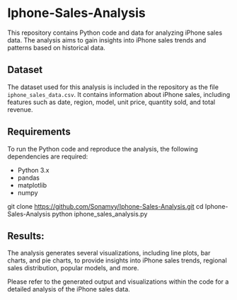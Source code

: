 # Iphone-Sales-Analysis

This repository contains Python code and data for analyzing iPhone sales data. The analysis aims to gain insights into iPhone sales trends and patterns based on historical data.

## Dataset

The dataset used for this analysis is included in the repository as the file `iphone_sales_data.csv`. It contains information about iPhone sales, including features such as date, region, model, unit price, quantity sold, and total revenue.

## Requirements

To run the Python code and reproduce the analysis, the following dependencies are required:

- Python 3.x
- pandas
- matplotlib
- numpy

git clone https://github.com/Sonamyy/Iphone-Sales-Analysis.git
cd Iphone-Sales-Analysis
python iphone_sales_analysis.py

## Results:
The analysis generates several visualizations, including line plots, bar charts, and pie charts, to provide insights into iPhone sales trends, regional sales distribution, popular models, and more.

Please refer to the generated output and visualizations within the code for a detailed analysis of the iPhone sales data.
